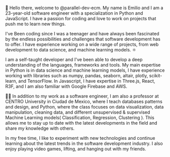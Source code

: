 👋 Hello there, welcome to @parallel-dev-ecm. My name is Emilio and I am a 23-year-old software engineer with a specialization in Python and JavaScript. I have a passion for coding and love to work on projects that push me to learn new things.

I've Been coding since I was a teenager and have always been fascinated by the endless possibilities and challenges that software development has to offer. I have experience working on a wide range of projects, from web development to data science, and machine learning models. ⚛️ 

 I am a self-taught developer and I've been able to develop a deep understanding of the languages, frameworks and tools. My main expertise in Python is in data science and machine learning models, I have experience working with libraries such as numpy, pandas, seaborn, altair, plotly, scikit-learn, and TensorFlow. In Javascript, I have expertise in Three.js, React, R3F, and I am also familiar with Google Firebase and AWS.

👨‍💻 In addition to my work as a software engineer, I am also a professor at CENTRO University in Ciudad de Mexico, where I teach databases patterns and design, and Python, where the class focuses on data visualization, data manipulation, cleaning data, and different unsupervised & supervised Machine Learning models( Classification, Regression, Clustering ). This allows me to stay up to date with the latest developments in the field and share my knowledge with others.

In my free time, I like to experiment with new technologies and continue learning about the latest trends in the software development industry. I also enjoy playing video games, lifting, and hanging out with my friends.

